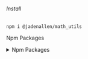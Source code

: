 ###### Install
    npm i @jadenallen/math_utils

Npm Packages


<details markdown="1">
<summary>Npm Packages</summary>
###### Latest Version
npm i @jadenallen/math_utils
###### Version 1.0.2
npm i @jadenallen/math_utils@1.0.2
###### Version 1.0.1
npm i @jadenallen/math_utils@1.0.1
###### Version 1.0.0
npm i @jadenallen/math_utils@1.0.0
</details>